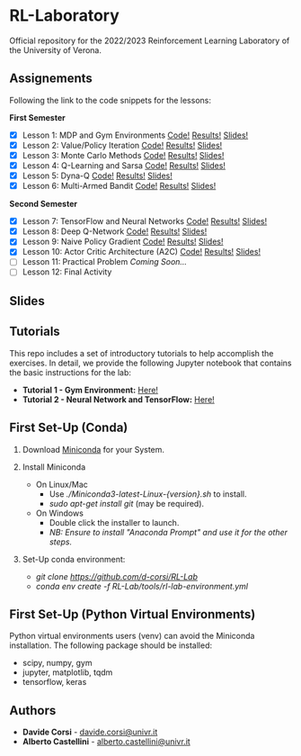 # RL-Laboratory
Official repository for the 2022/2023 Reinforcement Learning Laboratory of the University of Verona.

## Assignements
Following the link to the code snippets for the lessons:

**First Semester**
- [x] Lesson 1: MDP and Gym Environments [Code!](lessons/lesson_1_code.py) [Results!](results/lesson_1_results.txt) [Slides!](slides/slides_lesson_1.pdf)
- [x] Lesson 2: Value/Policy Iteration [Code!](lessons/lesson_2_code.py) [Results!](results/lesson_2_results.txt) [Slides!](slides/slides_lesson_2.pdf)
- [x] Lesson 3: Monte Carlo Methods [Code!](lessons/lesson_3_code.py) [Results!](results/lesson_3_results.txt) [Slides!](slides/slides_lesson_3.pdf)
- [x] Lesson 4: Q-Learning and Sarsa [Code!](lessons/lesson_4_code.py) [Results!](results/lesson_4_results.txt) [Slides!](slides/slides_lesson_4.pdf)
- [x] Lesson 5: Dyna-Q [Code!](lessons/lesson_5_code.py) [Results!](results/lesson_5_results.txt) [Slides!](slides/slides_lesson_5.pdf)
- [x] Lesson 6: Multi-Armed Bandit [Code!](lessons/lesson_6_code.py) [Results!](results/lesson_6_results.txt) [Slides!](slides/slides_lesson_6.pdf)

**Second Semester**
- [x] Lesson 7:  TensorFlow and Neural Networks [Code!](lessons/lesson_7_code.py) [Results!](results/lesson_7_results.txt) [Slides!](slides/slides_lesson_7.pdf)
- [x] Lesson 8:  Deep Q-Network [Code!](lessons/lesson_8_code.py) [Results!](results/lesson_8_results.txt) [Slides!](slides/slides_lesson_8.pdf)
- [x] Lesson 9:  Naive Policy Gradient [Code!](lessons/lesson_9_code.py) [Results!](results/lesson_9_results.txt) [Slides!](slides/slides_lesson_9.pdf)
- [x] Lesson 10: Actor Critic Architecture (A2C) [Code!](lessons/lesson_10_code.py) [Results!](results/lesson_10_results.txt) [Slides!](slides/slides_lesson_10.pdf)
- [ ] Lesson 11: Practical Problem *Coming Soon...*
- [ ] Lesson 12: Final Activity

## Slides

## Tutorials
This repo includes a set of introductory tutorials to help accomplish the exercises. In detail, we provide the following Jupyter notebook that contains the basic instructions for the lab:
- **Tutorial 1 - Gym Environment:** [Here!](tutorials/tutorial_environment.ipynb)
- **Tutorial 2 - Neural Network and TensorFlow:** [Here!](tutorials/tutorial_tensorflow.ipynb)

## First Set-Up (Conda)
1. Download [Miniconda](https://docs.conda.io/en/latest/miniconda.html) for your System.

2.  Install Miniconda
	- On Linux/Mac 
		- Use *./Miniconda3-latest-Linux-{version}.sh* to install.
		- *sudo apt-get install git* (may be required).
	- On Windows
		- Double click the installer to launch.
		- *NB: Ensure to install "Anaconda Prompt" and use it for the other steps.*

3.  Set-Up conda environment:
	- *git clone https://github.com/d-corsi/RL-Lab*
	- *conda env create -f RL-Lab/tools/rl-lab-environment.yml*

## First Set-Up (Python Virtual Environments)
Python virtual environments users (venv) can avoid the Miniconda installation. The following package should be installed:
  - scipy, numpy, gym
  - jupyter, matplotlib, tqdm
  - tensorflow, keras

## Authors
*  **Davide Corsi** - davide.corsi@univr.it
*  **Alberto Castellini** - alberto.castellini@univr.it

